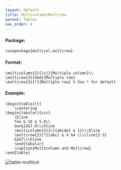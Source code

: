 ```yaml
---
layout: default
title: Multicolumn/Multirow
parent: Tables
nav_order: 4
---
```


#### Package:

```
\usepackage{multicol,multirow}
```

#### Format:

```
\multicolumn{2}{|c|}{Multiple column}\\
\multirow{3}{4em}{Multiple row}
\multirow{3}{*}{Multiple row} % Use * for default
```



#### Example:
```
\begin{table}[t]
    \centering
\begin{tabular}{ccc}
    \hline
    foo & 10 & 5.6\\
    bar&12&7.0\\\hline
    \multicolumn{2}{c}{abcde} & 12\\\hline
    \multirow{2}{*}{abc} & 4 &4 \\\cline{2-3}
    &2&7\\\hline
    \end{tabular}
    \caption{Multicolumn and Multirow}
\end{table}
```

![table-multicol]({{site.url}}/latex-tricks/img/table/multicol.png)